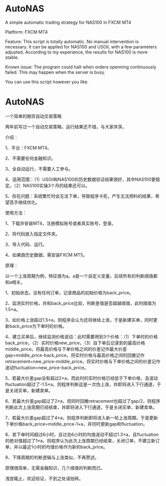 # AutoNAS
A simple automatic trading strategy for NAS100 in FXCM MT4

Platform: FXCM MT4

Feature: This script is totally automatic. No manual intervention is necessary. It can be applied for NAS100 and USOil, with a few parameters adjusted. According to my experience, the results for NAS100 is more stable.

Known issue: The program could halt when orders openning continuously failed. This may happen when the server is busy.

You can use this script however you like.

# AutoNAS
一个简单的期货自动交易策略


两年前写过一个自动交易策略，运行结果还不错，与大家共享。


介绍：

1、平台：FXCM MT4。

2、不需要任何金融知识。

3、全自动运行，不需要人工参与。

4、适用范围：（1）USOil和NAS100的历史数据验证结果很好，其中NAS100更稳定。（2）NAS100实操3个月的结果还可以。

5、存在问题：系统繁忙时会无法下单，导致程序卡死，产生无法预料的结果，希望高手继续优化。

使用方法：

1、下载并安装MT4，注册模拟账号或者真实账号，登录。

2、将代码放入指定文件夹。

3、导入代码、运行。

4、如果跑历史数据，需安装FXCM MT5。

原理：

以一个上涨周期为例，特征值为a。a是一个自定义变量，后续所有的判断阈值都和a相关。

1、初始状态，没有任何订单，记录商品的初始价格为back_price。

2、监测实时价格，并和back_price比较，判断差值是否超越阈值，此时阈值为1.5×a。

3、如价格上涨超过1.5×a，则程序会认为还将继续上涨，于是新建买单，同时更新back_price为下单时的价格。

4、建立买单后，继续监测价格波动：此时需要用到3个价格：（1）下单时的价格back_price，（2）实时价格new_price，（3）自下单后记录到的最高价格middle_price。将最高价格与下单价格之间的价差记作最大价差gap=middle_price-back_price，将实时价格与最高价格之间的回撤记作retracement=new_price-middle_price，将实时价格与下单价格之间的价差记作波动fluctuation=new_price-back_price。

5、若最大价差gap没有超过2×a，而此时的实时价格已经低于下单价格，且波动fluctuation超过了-1.5×a，则程序判断这是一次伪上涨，并即将进入下行通道，于是关闭买单，新建卖单。

6、若最大价差gap超过了2×a，但同时回撤retracement也超过了gap/2，则程序判断此次上涨周期已经结束，并即将进入下行通道，于是关闭买单，新建卖单。

7、若最大价差gap超过了4×a，则程序判断即将进入新一轮上涨周期，于是更新下单价格back_price=middle_price-1×a，并同时更新gap和fluctuation。

8、若下单时间超过6小时，且过去6小时的均值波动不超过1.3×a，且fluctuation的绝对值超过了1×a，则程序认为此次上涨周期已经结束，关闭订单，不建立新订单，并以最近1小时的均值价格作为新的back_price。

9、下降周期的判断逻辑与上涨类似，不再赘述。

原理很简单，无需金融知识，几个阈值的判断而已。


浅尝辄止，欢迎验证，不到之处请拍砖。
